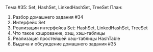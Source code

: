 Тема #35: Set, HashSet, LinkedHashSet, TreeSet
План:
1. Разбор домашнего задания #34
2. Интерфейс Set
3. Реализации интерфейса Set: HashSet, LinkedHashSet, TreeSet
4. Что такое хэшрование, хэщ, хэш-таблицы
5. Реализация простейшей хэш-таблицы HashTable
6. Выдача и обсуждение домашнего задания #35
